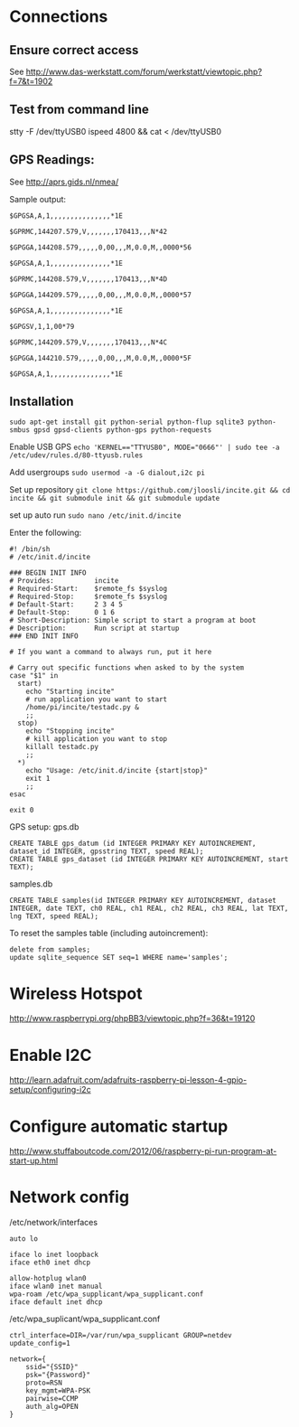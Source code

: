 Connections
===========

Ensure correct access
---------------------
See http://www.das-werkstatt.com/forum/werkstatt/viewtopic.php?f=7&t=1902

Test from command line
----------------------
stty -F /dev/ttyUSB0 ispeed 4800 && cat < /dev/ttyUSB0

GPS Readings:
-------------

See http://aprs.gids.nl/nmea/

Sample output:
```
$GPGSA,A,1,,,,,,,,,,,,,,,*1E

$GPRMC,144207.579,V,,,,,,,170413,,,N*42

$GPGGA,144208.579,,,,,0,00,,,M,0.0,M,,0000*56

$GPGSA,A,1,,,,,,,,,,,,,,,*1E

$GPRMC,144208.579,V,,,,,,,170413,,,N*4D

$GPGGA,144209.579,,,,,0,00,,,M,0.0,M,,0000*57

$GPGSA,A,1,,,,,,,,,,,,,,,*1E

$GPGSV,1,1,00*79

$GPRMC,144209.579,V,,,,,,,170413,,,N*4C

$GPGGA,144210.579,,,,,0,00,,,M,0.0,M,,0000*5F

$GPGSA,A,1,,,,,,,,,,,,,,,*1E
```

Installation
------------

`sudo apt-get install git python-serial python-flup sqlite3 python-smbus gpsd gpsd-clients python-gps python-requests`

Enable USB GPS
`echo 'KERNEL=="TTYUSB0", MODE="0666"' | sudo tee -a /etc/udev/rules.d/80-ttyusb.rules`

Add usergroups
`sudo usermod -a -G dialout,i2c pi`

Set up repository
`git clone https://github.com/jloosli/incite.git && cd incite && git submodule init && git submodule update`

set up auto run
`sudo nano /etc/init.d/incite`

Enter the following:
```
#! /bin/sh
# /etc/init.d/incite 

### BEGIN INIT INFO
# Provides:          incite
# Required-Start:    $remote_fs $syslog
# Required-Stop:     $remote_fs $syslog
# Default-Start:     2 3 4 5
# Default-Stop:      0 1 6
# Short-Description: Simple script to start a program at boot
# Description:       Run script at startup
### END INIT INFO

# If you want a command to always run, put it here

# Carry out specific functions when asked to by the system
case "$1" in
  start)
    echo "Starting incite"
    # run application you want to start
    /home/pi/incite/testadc.py &
    ;;
  stop)
    echo "Stopping incite"
    # kill application you want to stop
    killall testadc.py
    ;;
  *)
    echo "Usage: /etc/init.d/incite {start|stop}"
    exit 1
    ;;
esac

exit 0
```

GPS setup:
gps.db
```
CREATE TABLE gps_datum (id INTEGER PRIMARY KEY AUTOINCREMENT, dataset_id INTEGER, gpsstring TEXT, speed REAL);
CREATE TABLE gps_dataset (id INTEGER PRIMARY KEY AUTOINCREMENT, start TEXT);
```
samples.db
```
CREATE TABLE samples(id INTEGER PRIMARY KEY AUTOINCREMENT, dataset INTEGER, date TEXT, ch0 REAL, ch1 REAL, ch2 REAL, ch3 REAL, lat TEXT, lng TEXT, speed REAL);
```

To reset the samples table (including autoincrement):
```
delete from samples;
update sqlite_sequence SET seq=1 WHERE name='samples';
```


Wireless Hotspot
================

http://www.raspberrypi.org/phpBB3/viewtopic.php?f=36&t=19120

Enable I2C
==========
http://learn.adafruit.com/adafruits-raspberry-pi-lesson-4-gpio-setup/configuring-i2c

Configure automatic startup
================
http://www.stuffaboutcode.com/2012/06/raspberry-pi-run-program-at-start-up.html

Network config
==============
/etc/network/interfaces
```
auto lo
 
iface lo inet loopback
iface eth0 inet dhcp
 
allow-hotplug wlan0
iface wlan0 inet manual
wpa-roam /etc/wpa_supplicant/wpa_supplicant.conf
iface default inet dhcp
```

/etc/wpa_suplicant/wpa_supplicant.conf
```
ctrl_interface=DIR=/var/run/wpa_supplicant GROUP=netdev
update_config=1

network={
    ssid="{SSID}"
    psk="{Password}"
    proto=RSN
    key_mgmt=WPA-PSK
    pairwise=CCMP
    auth_alg=OPEN
}
```
